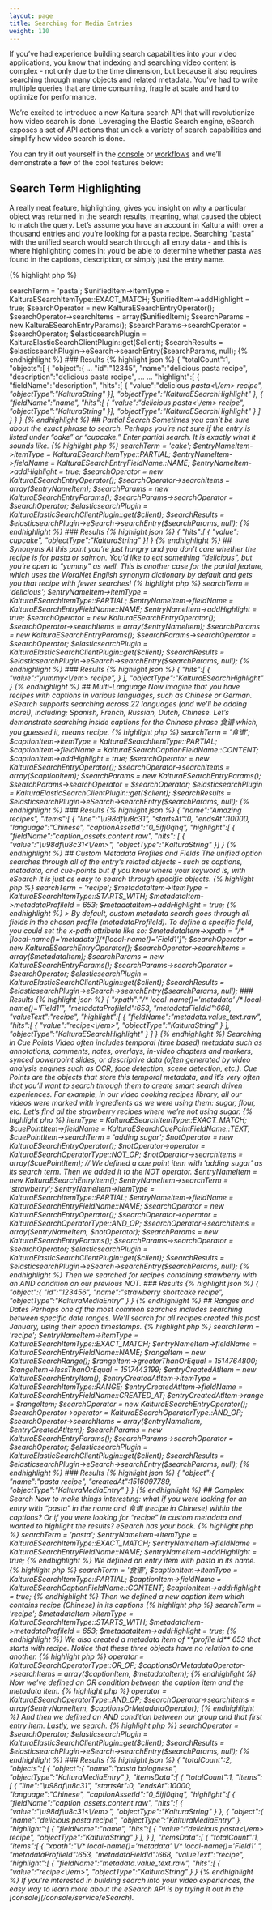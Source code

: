 ```yaml
---
layout: page
title: Searching for Media Entries
weight: 110
---
```


If you’ve had experience building search capabilities into your video applications, you know that indexing and searching video content is complex - not only due to the time dimension, but because it also requires searching through many objects and related metadata. You’ve had to write multiple queries that are time consuming, fragile at scale and hard to optimize for performance.

We’re excited to introduce a new Kaltura search API that will revolutionize how video search is done. Leveraging the Elastic Search engine, eSearch exposes a set of API actions that unlock a variety of search capabilities and simplify how video search is done.

You can try it out yourself in the [console](/console/service/eSearch/action/searchEntry) or [workflows](/workflows/Search_Discover_and_Personalize) and we’ll demonstrate a few of the cool features below:

## Search Term Highlighting 

A really neat feature, highlighting, gives you insight on why a particular object was returned in the search results, meaning, what caused the object to match the query.
Let’s assume you have an account in Kaltura with over a thousand entries and you’re looking for a pasta recipe. Searching “pasta” with the unified search would search through all entry data - and this is where highlighting comes in: you’d be able to determine whether pasta was found in the captions, description, or simply just the entry name.

{% highlight php %}
<?php
$unifiedItem = new KalturaESearchUnifiedItem ();
$unifiedItem->searchTerm = 'pasta';
$unifiedItem->itemType = KalturaESearchItemType::EXACT_MATCH;
$unifiedItem->addHighlight = true;

$searchOperator = new KalturaESearchEntryOperator();
$searchOperator->searchItems = array($unifiedItem);

$searchParams = new KalturaESearchEntryParams();
$searchParams->searchOperator = $searchOperator;
$elasticsearchPlugin = KalturaElasticSearchClientPlugin::get($client);
$searchResults = $elasticsearchPlugin->eSearch->searchEntry($searchParams, null);
{% endhighlight %}

### Results

{% highlight json %}
{
"totalCount":1,
"objects":[ {
"object":{
...
"id":"12345",
"name":"delicious pasta recipe",
"description":"delicious pasta recipe",
...
...
"highlight":[
{ "fieldName":"description",
"hits":[
{ "value":"delicious <em>pasta<\/em> recipe",
"objectType":"KalturaString" }],
"objectType":"KalturaESearchHighlight" },
{ "fieldName":"name",
"hits":[
{ "value":"delicious <em>pasta<\/em> recipe",
"objectType":"KalturaString" }],
"objectType":"KalturaESearchHighlight" } ]
}
}
}
{% endhighlight %}

## Partial Search
Sometimes you can’t be sure about the exact phrase to search. Perhaps you’re not sure if the entry is listed under “cake” or “cupcake.”
Enter partial search. It is exactly what it sounds like.

{% highlight php %}
<?php
$entryNameItem = new KalturaESearchEntryItem();
$entryNameItem->searchTerm = 'cake';
$entryNameItem->itemType = KalturaESearchItemType::PARTIAL;
$entryNameItem->fieldName = KalturaESearchEntryFieldName::NAME;

$entryNameItem->addHighlight = true;

$searchOperator = new KalturaESearchEntryOperator();
$searchOperator->searchItems = array($entryNameItem);

$searchParams = new KalturaESearchEntryParams();
$searchParams->searchOperator = $searchOperator;
$elasticsearchPlugin = KalturaElasticSearchClientPlugin::get($client);
$searchResults = $elasticsearchPlugin->eSearch->searchEntry($searchParams, null);
{% endhighlight %}

### Results

{% highlight json %}
{
"hits":[ {
"value": cup<em>cake</em>",
"objectType":"KalturaString"
}]
}
{% endhighlight %}

## Synonyms

At this point you’re just hungry and you don’t care whether the recipe is for pasta or salmon. You’d like to eat something “delicious”, but you’re open to “yummy” as well. This is another case for the partial feature, which uses the WordNet English synonym dictionary by default and gets you that recipe with fewer searches!

{% highlight php %} 
<?php
$entryNameItem = new KalturaESearchEntryItem(); $entryNameItem->searchTerm = 'delicious'; 
$entryNameItem->itemType = KalturaESearchItemType::PARTIAL; 
$entryNameItem->fieldName = KalturaESearchEntryFieldName::NAME; $entryNameItem->addHighlight = true; 
$searchOperator = new KalturaESearchEntryOperator(); 

$searchOperator->searchItems = array($entryNameItem);
$searchParams = new KalturaESearchEntryParams();

$searchParams->searchOperator = $searchOperator; 
$elasticsearchPlugin = KalturaElasticSearchClientPlugin::get($client); 
$searchResults = $elasticsearchPlugin->eSearch->searchEntry($searchParams, null);
{% endhighlight %}

### Results

{% highlight json %}
{
"hits":[ {  "value":"<em>yummy<\/em> recipe", } ],
    "objectType":"KalturaESearchHighlight"       
}
{% endhighlight %}
    
## Multi-Language

Now imagine that you have recipes with captions in various languages, such as Chinese or German. eSearch supports searching across 22 languages (and we’ll be adding more!), including; Spanish, French, Russian, Dutch, Chinese. Let’s demonstrate searching inside captions for the Chinese phrase 食谱 which, you guessed it, means recipe.

{% highlight php %}
<?php
$captionItem = new KalturaESearchCaptionItem();
$captionItem->searchTerm = '食谱';
$captionItem->itemType = KalturaESearchItemType::PARTIAL;
$captionItem->fieldName = KalturaESearchCaptionFieldName::CONTENT;
$captionItem->addHighlight = true;

$searchOperator = new KalturaESearchEntryOperator();
$searchOperator->searchItems = array($captionItem);

$searchParams = new KalturaESearchEntryParams();
$searchParams->searchOperator = $searchOperator;
$elasticsearchPlugin = KalturaElasticSearchClientPlugin::get($client);
$searchResults = $elasticsearchPlugin->eSearch->searchEntry($searchParams, null);
{% endhighlight %}

### Results

{% highlight json %}
{
"name":"Amazing recipes",
"items":[
{ "line":"\u98df\u8c31",
"startsAt":0,
"endsAt":10000,
"language":"Chinese",
"captionAssetId":"0_5ifj0qhq",
"highlight":[
{ "fieldName":"caption_assets.content.raw",
"hits": [
{ "value":"<em>\u98df\u8c31<\/em>",
"objectType":"KalturaString" }]
}
{% endhighlight %}

## Custom Metadata Profiles and Fields

The unified option searches through all of the entry’s related objects - such as captions, metadata, and cue-points but if you know where your keyword is, with eSearch it is just as easy to search through specific objects.

{% highlight php %}
<?php
$metadataItem = new KalturaESearchEntryMetadataItem();
$metadataItem->searchTerm = 'recipe';
$metadataItem->itemType = KalturaESearchItemType::STARTS_WITH;
$metadataItem->metadataProfileId = 653;
$metadataItem->addHighlight = true;
{% endhighlight %}

> By default, custom metadata search goes through all fields in the chosen profile (metadataProfileId). To define a specific field, you could set the x-path attribute like so:

$metadataItem->xpath = "/*[local-name()='metadata']/*[local-name()='Field1']";
$searchOperator = new KalturaESearchEntryOperator();
$searchOperator->searchItems = array($metadataItem);

$searchParams = new KalturaESearchEntryParams();
$searchParams->searchOperator = $searchOperator;
$elasticsearchPlugin = KalturaElasticSearchClientPlugin::get($client);
$searchResults = $elasticsearchPlugin->eSearch->searchEntry($searchParams, null);

### Results

{% highlight json %}
{
"xpath":"/* local-name()='metadata' /* local-name()='Field1'",
"metadataProfileId":653,
"metadataFieldId":668,
"valueText":"recipe",
"highlight":[
    {  "fieldName":"metadata.value_text.raw",
        "hits":[
            {  "value":"<em>recipe<\/em>",
                "objectType":"KalturaString" } ],
        "objectType":"KalturaESearchHighlight" } ]
}
{% endhighlight %}

Searching in Cue Points
Video often includes temporal (time based) metadata such as annotations, comments, notes, overlays, in-video chapters and markers, synced powerpoint slides, or descriptive data (often generated by video analysis engines such as OCR, face detection, scene detection, etc.). Cue Points are the objects that store this temporal metadata, and it’s very often that you’ll want to search through them to create smart search driven experiences.

For example, in our video cooking recipes library, all our videos were marked with ingredients as we were using them: sugar, flour, etc. Let’s find all the strawberry recipes where we’re not using sugar.

{% highlight php %}
<?php
$cuePointItem = new KalturaESearchCuePointItem();
$cuePointItem->itemType = KalturaESearchItemType::EXACT_MATCH;
$cuePointItem->fieldName = KalturaESearchCuePointFieldName::TEXT;
$cuePointItem->searchTerm = 'adding sugar';

$notOperator = new KalturaESearchEntryOperator();
$notOperator->operator = KalturaESearchOperatorType::NOT_OP;
$notOperator->searchItems = array($cuePointItem);
// We defined a cue point item with 'adding sugar' as its search term. Then we added it to the NOT operator.

$entryNameItem = new KalturaESearchEntryItem();
$entryNameItem->searchTerm = 'strawberry';
$entryNameItem->itemType = KalturaESearchItemType::PARTIAL;
$entryNameItem->fieldName = KalturaESearchEntryFieldName::NAME;

$searchOperator = new KalturaESearchEntryOperator();
$searchOperator->operator = KalturaESearchOperatorType::AND_OP;
$searchOperator->searchItems = array($entryNameItem, $notOperator);

$searchParams = new KalturaESearchEntryParams();
$searchParams->searchOperator = $searchOperator;

$elasticsearchPlugin = KalturaElasticSearchClientPlugin::get($client);
$searchResults = $elasticsearchPlugin->eSearch->searchEntry($searchParams, null);
{% endhighlight %}

Then we searched for recipes containing strawberry with an AND condition on our previous NOT.

### Results

{% highlight json %}
{
"object":{
"id":"123456",
"name":"strawberry shortcake recipe",
"objectType":"KalturaMediaEntry"
}
}
{% endhighlight %}

## Ranges and Dates

Perhaps one of the most common searches includes searching between specific date ranges. We’ll search for all recipes created this past January, using their epoch timestamps.

{% highlight php %}
<?php
$entryNameItem = new KalturaESearchEntryItem();
$entryNameItem->searchTerm = 'recipe';
$entryNameItem->itemType = KalturaESearchItemType::EXACT_MATCH;
$entryNameItem->fieldName = KalturaESearchEntryFieldName::NAME;

$rangeItem = new KalturaESearchRange();
$rangeItem->greaterThanOrEqual = 1514764800;
$rangeItem->lessThanOrEqual = 1517443199;

$entryCreatedAtItem = new KalturaESearchEntryItem();
$entryCreatedAtItem->itemType = KalturaESearchItemType::RANGE;
$entryCreatedAtItem->fieldName = KalturaESearchEntryFieldName::CREATED_AT;
$entryCreatedAtItem->range = $rangeItem;

$searchOperator = new KalturaESearchEntryOperator();
$searchOperator->operator = KalturaESearchOperatorType::AND_OP;
$searchOperator->searchItems = array($entryNameItem, $entryCreatedAtItem);

$searchParams = new KalturaESearchEntryParams();
$searchParams->searchOperator = $searchOperator;

$elasticsearchPlugin = KalturaElasticSearchClientPlugin::get($client);
$searchResults = $elasticsearchPlugin->eSearch->searchEntry($searchParams, null);
{% endhighlight %}

### Results

{% highlight json %}
{
"object":{
"name":"pasta recipe",
"createdAt":1516097789,
"objectType":"KalturaMediaEntry"
}
}
{% endhighlight %}

## Complex Search

Now to make things interesting: what if you were looking for an entry with “pasta” in the name and 食谱 (recipe in Chinese) within the captions? Or if you were looking for “recipe” in custom metadata and wanted to highlight the results? eSearch has your back.

{% highlight php %}
<?php
$entryNameItem = new KalturaESearchEntryItem();
$entryNameItem->searchTerm = 'pasta';
$entryNameItem->itemType = KalturaESearchItemType::EXACT_MATCH;
$entryNameItem->fieldName = KalturaESearchEntryFieldName::NAME;
$entryNameItem->addHighlight = true;
{% endhighlight %}

We defined an entry item with pasta in its name.

{% highlight php %}
<?php
$captionItem = new KalturaESearchCaptionItem();
$captionItem->searchTerm = '食谱';
$captionItem->itemType = KalturaESearchItemType::PARTIAL;
$captionItem->fieldName = KalturaESearchCaptionFieldName::CONTENT;
$captionItem->addHighlight = true;
{% endhighlight %}

Then we defined a new caption item which contains recipe (Chinese) in its captions

{% highlight php %}
<?php
$metadataItem = new KalturaESearchEntryMetadataItem();
$metadataItem->searchTerm = 'recipe';
$metadataItem->itemType = KalturaESearchItemType::STARTS_WITH;
$metadataItem->metadataProfileId = 653;
$metadataItem->addHighlight = true;
{% endhighlight %}

We also created a metadata item of **profile id** 653 that starts with recipe. Notice that these three objects have no relation to one another.

{% highlight php %} 
<?php
$captionsOrMetadataOperator = new KalturaESearchEntryOperator();
$captionsOrMetadataOperator->operator = KalturaESearchOperatorType::OR_OP;
$captionsOrMetadataOperator->searchItems = array($captionItem, $metadataItem);
{% endhighlight %}

Now we’ve defined an OR condition between the caption item and the metadata item.

{% highlight php %}
<?php
$searchOperator = new KalturaESearchEntryOperator();
$searchOperator->operator = KalturaESearchOperatorType::AND_OP;
$searchOperator->searchItems = array($entryNameItem, $captionsOrMetadataOperator);
{% endhighlight %}

And then we defined an AND condition between our group and that first entry item.
Lastly, we search. 

{% highlight php %} 
<?php
$searchParams = new KalturaESearchEntryParams();
$searchParams->searchOperator = $searchOperator;
$elasticsearchPlugin = KalturaElasticSearchClientPlugin::get($client);
$searchResults = $elasticsearchPlugin->eSearch->searchEntry($searchParams, null);
{% endhighlight %}

### Results

{% highlight json %}
{
    "totalCount":2,
    "objects":[
        {
    "object":{
        "name":"pasta bolognese",
        "objectType":"KalturaMediaEntry"
    },
    "itemsData":[
        {
        "totalCount":1,
        "items":[
            {
                "line":"\u98df\u8c31",
                "startsAt":0,
                "endsAt":10000,
                "language":"Chinese",
                "captionAssetId":"0_5ifj0qhq",
                "highlight":[
                    {
                        "fieldName":"caption_assets.content.raw",
                        "hits":[
                            {
                                "value":"<em>\u98df\u8c31<\/em>",
                                "objectType":"KalturaString"
                            }
    },
{
    "object":{
        "name":"delicious pasta recipe",
        "objectType":"KalturaMediaEntry"
    },
    "highlight":[
        {
            "fieldName":"name",
            "hits":[
                {
                    "value":"delicious <em>pasta<\/em> recipe",
                    "objectType":"KalturaString"
                }
            ],
        }
    ],
    "itemsData":[
    {
        "totalCount":1,
        "items":[
            {
                "xpath":"\/* local-name()='metadata' \/* local-name()='Field1' ",
                "metadataProfileId":653,
                "metadataFieldId":668,
                "valueText":"recipe",
                "highlight":[
                    {
                    "fieldName":"metadata.value_text.raw",
                    "hits":[
                        {
                            "value":"<em>recipe<\/em>",
                            "objectType":"KalturaString"
                        }
}
{% endhighlight %} 

If you're interested in building search into your video experiences, the easy way to learn more about the eSearch API is by trying it out in the [console](/console/service/eSearch). 